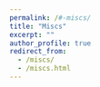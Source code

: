 ```yaml
---
permalink: /#-miscs/
title: "Miscs"
excerpt: ""
author_profile: true
redirect_from: 
  - /miscs/
  - /miscs.html
---
```


<span class='anchor' id='miscs'></span>

